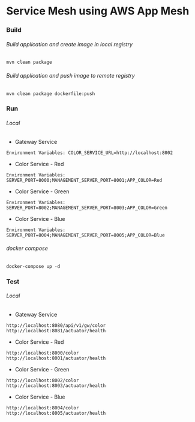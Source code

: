 # Service Mesh using AWS App Mesh

### Build
###### Build application and create image in local registry
```
mvn clean package
```
###### Build application and push image to remote registry
```
mvn clean package dockerfile:push
```

### Run
###### Local
- Gateway Service
```
Environment Variables: COLOR_SERVICE_URL=http://localhost:8002
```
- Color Service - Red
```
Environment Variables: SERVER_PORT=8000;MANAGEMENT_SERVER_PORT=8001;APP_COLOR=Red
```
- Color Service - Green
```
Environment Variables: SERVER_PORT=8002;MANAGEMENT_SERVER_PORT=8003;APP_COLOR=Green
```
- Color Service - Blue
```
Environment Variables: SERVER_PORT=8004;MANAGEMENT_SERVER_PORT=8005;APP_COLOR=Blue
```
###### docker compose
```
docker-compose up -d
```

### Test
###### Local
- Gateway Service
```
http://localhost:8080/api/v1/gw/color
http://localhost:8081/actuator/health
```
- Color Service - Red
```
http://localhost:8000/color
http://localhost:8001/actuator/health
```
- Color Service - Green
```
http://localhost:8002/color
http://localhost:8003/actuator/health
```
- Color Service - Blue
```
http://localhost:8004/color
http://localhost:8005/actuator/health
```
